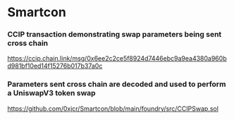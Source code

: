 # Smartcon

### CCIP transaction demonstrating swap parameters being sent cross chain
https://ccip.chain.link/msg/0x6ee2c2ce5f8924d7446ebc9a9ea4380a960bd981bf10ed14f15276b017b37a0c

### Parameters sent cross chain are decoded and used to perform a UniswapV3 token swap
https://github.com/0xjcr/Smartcon/blob/main/foundry/src/CCIPSwap.sol